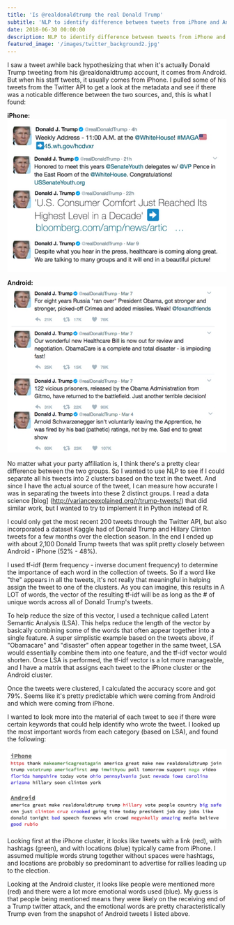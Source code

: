 ```yaml
---
title: 'Is @realdonaldtrump the real Donald Trump'
subtitle: 'NLP to identify difference between tweets from iPhone and Android'
date: 2018-06-30 00:00:00
description: NLP to identify difference between tweets from iPhone and Android
featured_image: '/images/twitter_background2.jpg'
---
```


<!-- ![](/images/twitter_background2.jpg) -->

I saw a tweet awhile back hypothesizing that when it's actually Donald Trump tweeting from his @realdonaldtrump account, it comes from Android. But when his staff tweets, it usually comes from iPhone. I pulled some of his tweets from the Twitter API to get a look at the metadata and see if there was a noticable difference between the two sources, and, this is what I found: 

<b>iPhone:</b>
![](/images/twitter_iphone.jpg)

<b>Android:</b>
![](/images/twitter_android.jpg)

No matter what your party affiliation is, I think there's a pretty clear difference between the two groups. So I wanted to use NLP to see if I could separate all his tweets into 2 clusters based on the text in the tweet. And since I have the actual source of the tweet, I can measure how accurate I was in separating the tweets into these 2 distinct groups. I read a data science [blog] (http://varianceexplained.org/r/trump-tweets/) that did similar work, but I wanted to try to implement it in Python instead of R.

I could only get the most recent 200 tweets through the Twitter API, but also incorporated a dataset Kaggle had of Donald Trump and Hillary Clinton tweets for a few months over the election season. In the end I ended up with about 2,100 Donald Trump tweets that was split pretty closely between Android - iPhone (52% - 48%). 

I used tf-idf (term frequency - inverse document frequency) to determine the importance of each word in the collection of tweets. So if a word like "the" appears in all the tweets, it's not really that meaningful in helping assign the tweet to one of the clusters. As you can imagine, this results in A LOT of words, the vector of the resulting tf-idf will be as long as the # of unique words across all of Donald Trump's tweets. 

To help reduce the size of this vector, I used a technique called Latent Semantic Analysis (LSA). This helps reduce the length of the vector by basically combining some of the words that often appear together into a single feature. A super simplistic example based on the tweets above, if "Obamacare" and "disaster" often appear together in the same tweet, LSA would essentially combine them into one feature, and the tf-idf vector would shorten. Once LSA is performed, the tf-idf vector is a lot more manageable, and I have a matrix that assigns each tweet to the iPhone cluster or the Android cluster. 

Once the tweets were clustered, I calculated the accuracy score and got 79%. Seems like it's pretty predictable which were coming from Android and which were coming from iPhone. 

I wanted to look more into the material of each tweet to see if there were certain keywords that could help identify who wrote the tweet. I looked up the most important words from each category (based on LSA), and found the following: 

![](/images/twitter_words.jpg)

Looking first at the iPhone cluster, it looks like tweets with a link (red), with hashtags (green), and with locations (blue) typically came from iPhone. I assumed multiple words strung together without spaces were hashtags, and locations are probably so predominant to advertise for rallies leading up to the election. 

Looking at the Android cluster, it looks like people were mentioned more (red) and there were a lot more emotional words used (blue). My guess is that people being mentioned means they were likely on the receiving end of a Trump twitter attack, and the emotional words are pretty characteristically Trump even from the snapshot of Android tweets I listed above. 

